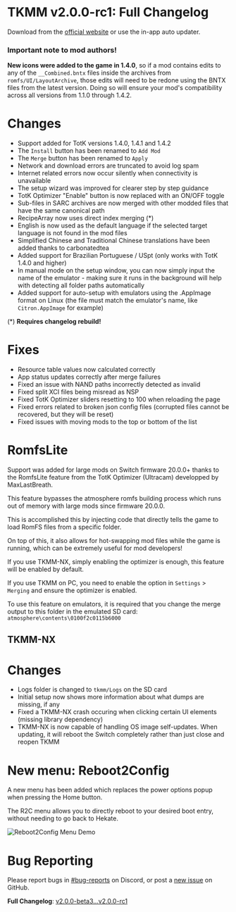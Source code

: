 # TKMM v2.0.0-rc1: Full Changelog

Download from the [official website](https://tkmm.org/downloads/) or use the in-app auto updater.

### Important note to mod authors!
**New icons were added to the game in 1.4.0**, so if a mod contains edits to any of the `__Combined.bntx` files inside the archives from `romfs/UI/LayoutArchive`, those edits will need to be redone using the BNTX files from the latest version. Doing so will ensure your mod's compatibility across all versions from 1.1.0 through 1.4.2.

# Changes
- Support added for TotK versions 1.4.0, 1.4.1 and 1.4.2
- The `Install` button has been renamed to `Add Mod`
- The `Merge` button has been renamed to `Apply` 
- Network and download errors are truncated to avoid log spam
- Internet related errors now occur silently when connectivity is unavailable
- The setup wizard was improved for clearer step by step guidance
- TotK Optimizer "Enable" button is now replaced with an ON/OFF toggle
- Sub-files in SARC archives are now merged with other modded files that have the same canonical path
- RecipeArray now uses direct index merging (*)
- English is now used as the default language if the selected target language is not found in the mod files
- Simplified Chinese and Traditional Chinese translations have been added thanks to carbonatedtea
- Added support for Brazilian Portuguese / USpt (only works with TotK 1.4.0 and higher)
- In manual mode on the setup window, you can now simply input the name of the emulator - making sure it runs in the background will help with detecting all folder paths automatically
- Added support for auto-setup with emulators using the .AppImage format on Linux (the file must match the emulator's name, like `Citron.AppImage` for example)

(*) **Requires changelog rebuild!**

# Fixes
- Resource table values now calculated correctly
- App status updates correctly after merge failures
- Fixed an issue with NAND paths incorrectly detected as invalid
- Fixed split XCI files being misread as NSP
- Fixed TotK Optimizer sliders resetting to 100 when reloading the page
- Fixed errors related to broken json config files (corrupted files cannot be recovered, but they will be reset)
- Fixed issues with moving mods to the top or bottom of the list

# RomfsLite
Support was added for large mods on Switch firmware 20.0.0+ thanks to the RomfsLite feature from the TotK Optimizer (Ultracam) developped by MaxLastBreath.

This feature bypasses the atmosphere romfs building process which runs out of memory with large mods since firmware 20.0.0.

This is accomplished this by injecting code that directly tells the game to load RomFS files from a specific folder.

On top of this, it also allows for hot-swapping mod files while the game is running, which can be extremely useful for mod developers!

If you use TKMM-NX, simply enabling the optimizer is enough, this feature will be enabled by default.

If you use TKMM on PC, you need to enable the option in `Settings` > `Merging` and ensure the optimizer is enabled.

To use this feature on emulators, it is required that you change the merge output to this folder in the emulated SD card: `atmosphere\contents\0100f2c0115b6000`

## TKMM-NX

# Changes
- Logs folder is changed to `tkmm/Logs` on the SD card
- Initial setup now shows more information about what dumps are missing, if any
- Fixed a TKMM-NX crash occuring when clicking certain UI elements (missing library dependency)
- TKMM-NX is now capable of handling OS image self-updates. When updating, it will reboot the Switch completely rather than just close and reopen TKMM

# New menu: Reboot2Config
A new menu has been added which replaces the power options popup when pressing the Home button.

The R2C menu allows you to directly reboot to your desired boot entry, without needing to go back to Hekate.

![Reboot2Config Menu Demo](/img/rc1/reboot2config.gif)

# Bug Reporting

Please report bugs in [#bug-reports](https://tkmm.org/discord) on Discord, or post a [new issue](https://github.com/TKMM-Team/Tkmm/issues/new) on GitHub.

**Full Changelog**: [v2.0.0-beta3...v2.0.0-rc1](https://github.com/TKMM-Team/Tkmm/compare/v2.0.0-beta3...v2.0.0-rc1)